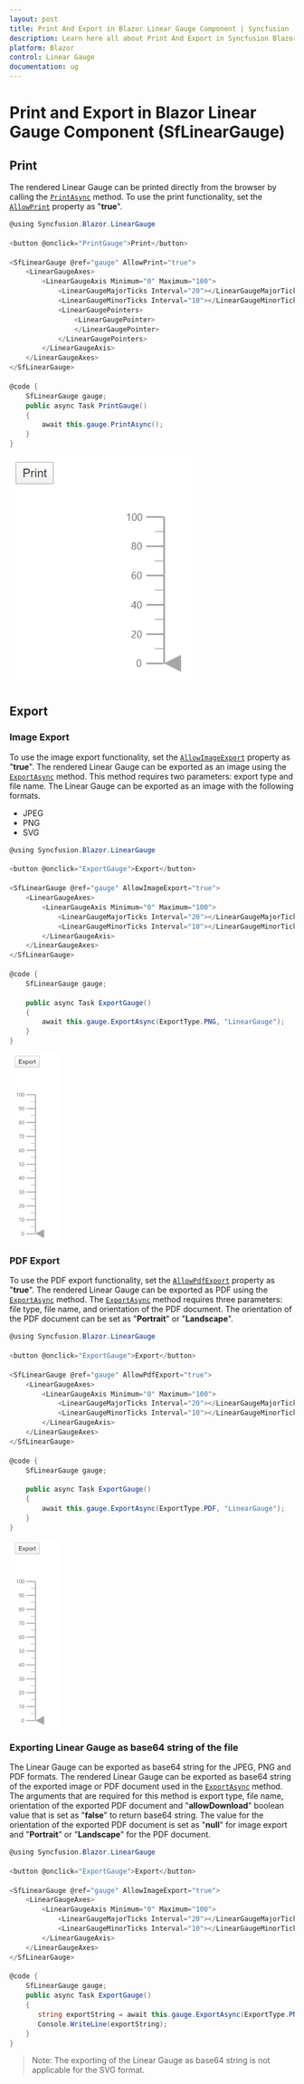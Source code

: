```yaml
---
layout: post
title: Print And Export in Blazor Linear Gauge Component | Syncfusion
description: Learn here all about Print And Export in Syncfusion Blazor Linear Gauge component (SfLinearGauge) and more.
platform: Blazor
control: Linear Gauge
documentation: ug
---
```


# Print and Export in Blazor Linear Gauge Component (SfLinearGauge)

## Print

The rendered Linear Gauge can be printed directly from the browser by calling the [`PrintAsync`](https://help.syncfusion.com/cr/blazor/Syncfusion.Blazor.LinearGauge.SfLinearGauge.html#methods) method. To use the print functionality, set the [`AllowPrint`](https://help.syncfusion.com/cr/blazor/Syncfusion.Blazor.LinearGauge.SfLinearGauge.html#Syncfusion_Blazor_LinearGauge_SfLinearGauge_AllowPrint) property as "**true**".

```csharp
@using Syncfusion.Blazor.LinearGauge

<button @onclick="PrintGauge">Print</button>

<SfLinearGauge @ref="gauge" AllowPrint="true">
    <LinearGaugeAxes>
        <LinearGaugeAxis Minimum="0" Maximum="100">
            <LinearGaugeMajorTicks Interval="20"></LinearGaugeMajorTicks>
            <LinearGaugeMinorTicks Interval="10"></LinearGaugeMinorTicks>
            <LinearGaugePointers>
                <LinearGaugePointer>
                </LinearGaugePointer>
            </LinearGaugePointers>
        </LinearGaugeAxis>
    </LinearGaugeAxes>
</SfLinearGauge>

@code {
    SfLinearGauge gauge;
    public async Task PrintGauge()
    {
        await this.gauge.PrintAsync();
    }
}
```

![Linear Gauge with Print Sample](images/print.png)

## Export

### Image Export

To use the image export functionality, set the [`AllowImageExport`](https://help.syncfusion.com/cr/blazor/Syncfusion.Blazor.LinearGauge.SfLinearGauge.html#Syncfusion_Blazor_LinearGauge_SfLinearGauge_AllowImageExport) property as "**true**". The rendered Linear Gauge can be exported as an image using the [`ExportAsync`](https://help.syncfusion.com/cr/blazor/Syncfusion.Blazor.LinearGauge.SfLinearGauge.html#methods) method. This method requires two parameters: export type and file name. The Linear Gauge can be exported as an image with the following formats.

* JPEG
* PNG
* SVG

```csharp
@using Syncfusion.Blazor.LinearGauge

<button @onclick="ExportGauge">Export</button>

<SfLinearGauge @ref="gauge" AllowImageExport="true">
    <LinearGaugeAxes>
        <LinearGaugeAxis Minimum="0" Maximum="100">
            <LinearGaugeMajorTicks Interval="20"></LinearGaugeMajorTicks>
            <LinearGaugeMinorTicks Interval="10"></LinearGaugeMinorTicks>
        </LinearGaugeAxis>
    </LinearGaugeAxes>
</SfLinearGauge>

@code {
    SfLinearGauge gauge;

    public async Task ExportGauge()
    {
        await this.gauge.ExportAsync(ExportType.PNG, "LinearGauge");
    }
}
```

![Linear Gauge Image export](images/export.png)

### PDF Export

To use the PDF export functionality, set the [`AllowPdfExport`](https://help.syncfusion.com/cr/blazor/Syncfusion.Blazor.LinearGauge.SfLinearGauge.html#Syncfusion_Blazor_LinearGauge_SfLinearGauge_AllowPdfExport) property as "**true**". The rendered Linear Gauge can be exported as PDF using the [`ExportAsync`](https://help.syncfusion.com/cr/blazor/Syncfusion.Blazor.LinearGauge.SfLinearGauge.html#methods) method. The [`ExportAsync`](https://help.syncfusion.com/cr/blazor/Syncfusion.Blazor.LinearGauge.SfLinearGauge.html#methods) method requires three parameters: file type, file name, and orientation of the PDF document. The orientation of the PDF document can be set as "**Portrait**" or "**Landscape**".

```csharp
@using Syncfusion.Blazor.LinearGauge

<button @onclick="ExportGauge">Export</button>

<SfLinearGauge @ref="gauge" AllowPdfExport="true">
    <LinearGaugeAxes>
        <LinearGaugeAxis Minimum="0" Maximum="100">
            <LinearGaugeMajorTicks Interval="20"></LinearGaugeMajorTicks>
            <LinearGaugeMinorTicks Interval="10"></LinearGaugeMinorTicks>
        </LinearGaugeAxis>
    </LinearGaugeAxes>
</SfLinearGauge>

@code {
    SfLinearGauge gauge;

    public async Task ExportGauge()
    {
        await this.gauge.ExportAsync(ExportType.PDF, "LinearGauge");
    }
}
```

![Linear Gauge PDF export](images/export.png)

### Exporting Linear Gauge as base64 string of the file

The Linear Gauge can be exported as base64 string for the JPEG, PNG and PDF formats. The rendered Linear Gauge can be exported as base64 string of the exported image or PDF document used in the [`ExportAsync`](https://help.syncfusion.com/cr/blazor/Syncfusion.Blazor.LinearGauge.SfLinearGauge.html#methods) method. The arguments that are required for this method is export type, file name, orientation of the exported PDF document and "**allowDownload**" boolean value that is set as "**false**" to return base64 string. The value for the orientation of the exported PDF document is set as "**null**" for image export and "**Portrait**" or "**Landscape**" for the PDF document.

```csharp
@using Syncfusion.Blazor.LinearGauge

<button @onclick="ExportGauge">Export</button>

<SfLinearGauge @ref="gauge" AllowImageExport="true">
    <LinearGaugeAxes>
        <LinearGaugeAxis Minimum="0" Maximum="100">
            <LinearGaugeMajorTicks Interval="20"></LinearGaugeMajorTicks>
            <LinearGaugeMinorTicks Interval="10"></LinearGaugeMinorTicks>
        </LinearGaugeAxis>
    </LinearGaugeAxes>
</SfLinearGauge>

@code {
    SfLinearGauge gauge;
    public async Task ExportGauge()
    {
       string exportString = await this.gauge.ExportAsync(ExportType.PNG, "LinearGauge", null, false);
       Console.WriteLine(exportString);
    }
}
```

> Note: The exporting of the Linear Gauge as base64 string is not applicable for the SVG format.